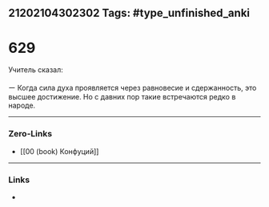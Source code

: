 21202104302302
Tags: #type_unfinished_anki
---
# 629

Учитель сказал:<br><br>ー Когда сила духа проявляется через равновесие и сдержанность, это высшее достижение. Но с давних пор такие встречаются редко в народе.

---
### Zero-Links
- [[00 (book) Конфуций]]
---
### Links
-